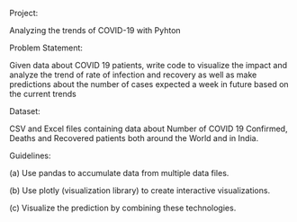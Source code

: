 Project: 

Analyzing the trends of COVID-19 with Pyhton

Problem Statement:

Given data about COVID 19 patients, write code to visualize the impact and analyze the trend of rate of infection and recovery as well as make predictions about the number of cases expected a week in future based on the current trends

Dataset:

CSV and Excel files containing data about Number of COVID 19 Confirmed, Deaths and Recovered patients both around the World and in India.

Guidelines:

(a) Use pandas to accumulate data from multiple data files.

(b) Use plotly (visualization library) to create interactive visualizations. 

(c) Visualize the prediction by combining these technologies. 

